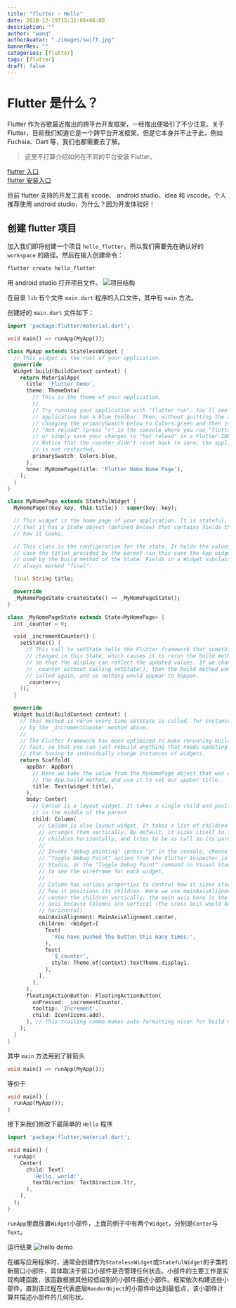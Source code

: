 ```yaml
---
title: "flutter - Hello"
date: 2018-12-19T15:31:08+08:00
description: ""
author: "wanq"
authorAvatar: "./images/swift.jpg"
bannerRes: ""
categories: [flutter]
tags: [flutter]
draft: false
---
```


# Flutter 是什么？
Flutter 作为谷歌最近推出的跨平台开发框架，一经推出便吸引了不少注意。关于 Flutter，目前我们知道它是一个跨平台开发框架。但是它本身并不止于此，例如 Fuchsia、Dart 等，我们也都需要去了解。

> 这里不打算介绍如何在不同的平台安装 Flutter。

[flutter 入口](https://flutter.io/)  
[flutter 安装入口](https://flutter.io/docs/get-started/install)

目前 flutter 支持的开发工具有 xcode、 android studio、idea 和 vscode。个人推荐使用 android studio，为什么？因为开发体验好！
<!--more-->
## 创建 flutter 项目
加入我们即将创建一个项目 `hello_flutter`。所以我们需要先在确认好的 `workspace` 的路径。然后在输入创建命令：
```dart
flutter create hello_flutter
```
用 android studio 打开项目文件。
![项目结构](/post/flutter/QQ20181219-155559@2x.png)

在目录 `lib` 有个文件 `main.dart` 程序的入口文件，其中有 `main` 方法。

创建好的 `main.dart` 文件如下：
```dart
import 'package:flutter/material.dart';

void main() => runApp(MyApp());

class MyApp extends StatelessWidget {
  // This widget is the root of your application.
  @override
  Widget build(BuildContext context) {
    return MaterialApp(
      title: 'Flutter Demo',
      theme: ThemeData(
        // This is the theme of your application.
        //
        // Try running your application with "flutter run". You'll see the
        // application has a blue toolbar. Then, without quitting the app, try
        // changing the primarySwatch below to Colors.green and then invoke
        // "hot reload" (press "r" in the console where you ran "flutter run",
        // or simply save your changes to "hot reload" in a Flutter IDE).
        // Notice that the counter didn't reset back to zero; the application
        // is not restarted.
        primarySwatch: Colors.blue,
      ),
      home: MyHomePage(title: 'Flutter Demo Home Page'),
    );
  }
}

class MyHomePage extends StatefulWidget {
  MyHomePage({Key key, this.title}) : super(key: key);

  // This widget is the home page of your application. It is stateful, meaning
  // that it has a State object (defined below) that contains fields that affect
  // how it looks.

  // This class is the configuration for the state. It holds the values (in this
  // case the title) provided by the parent (in this case the App widget) and
  // used by the build method of the State. Fields in a Widget subclass are
  // always marked "final".

  final String title;

  @override
  _MyHomePageState createState() => _MyHomePageState();
}

class _MyHomePageState extends State<MyHomePage> {
  int _counter = 0;

  void _incrementCounter() {
    setState(() {
      // This call to setState tells the Flutter framework that something has
      // changed in this State, which causes it to rerun the build method below
      // so that the display can reflect the updated values. If we changed
      // _counter without calling setState(), then the build method would not be
      // called again, and so nothing would appear to happen.
      _counter++;
    });
  }

  @override
  Widget build(BuildContext context) {
    // This method is rerun every time setState is called, for instance as done
    // by the _incrementCounter method above.
    //
    // The Flutter framework has been optimized to make rerunning build methods
    // fast, so that you can just rebuild anything that needs updating rather
    // than having to individually change instances of widgets.
    return Scaffold(
      appBar: AppBar(
        // Here we take the value from the MyHomePage object that was created by
        // the App.build method, and use it to set our appbar title.
        title: Text(widget.title),
      ),
      body: Center(
        // Center is a layout widget. It takes a single child and positions it
        // in the middle of the parent.
        child: Column(
          // Column is also layout widget. It takes a list of children and
          // arranges them vertically. By default, it sizes itself to fit its
          // children horizontally, and tries to be as tall as its parent.
          //
          // Invoke "debug painting" (press "p" in the console, choose the
          // "Toggle Debug Paint" action from the Flutter Inspector in Android
          // Studio, or the "Toggle Debug Paint" command in Visual Studio Code)
          // to see the wireframe for each widget.
          //
          // Column has various properties to control how it sizes itself and
          // how it positions its children. Here we use mainAxisAlignment to
          // center the children vertically; the main axis here is the vertical
          // axis because Columns are vertical (the cross axis would be
          // horizontal).
          mainAxisAlignment: MainAxisAlignment.center,
          children: <Widget>[
            Text(
              'You have pushed the button this many times:',
            ),
            Text(
              '$_counter',
              style: Theme.of(context).textTheme.display1,
            ),
          ],
        ),
      ),
      floatingActionButton: FloatingActionButton(
        onPressed: _incrementCounter,
        tooltip: 'Increment',
        child: Icon(Icons.add),
      ), // This trailing comma makes auto-formatting nicer for build methods.
    );
  }
}
```

其中 `main` 方法用到了胖箭头
```dart
void main() => runApp(MyApp());
```
等价于
```dart
void main() {
  runApp(MyApp());
}
```

接下来我们修改下最简单的 `Hello` 程序
```dart
import 'package:flutter/material.dart';

void main() {
  runApp(
    Center(
      child: Text(
        'Hello, world!',
        textDirection: TextDirection.ltr,
      ),
    ),
  );
}
```
`runApp`里面放置`Widget`小部件，上面的例子中有两个`Widget`，分别是`Center`与`Text`。

运行结果
![hello demo](/post/flutter/QQ20181219-160652@2x.png)

在编写应用程序时，通常会创建作为`StatelessWidget`或`StatefulWidget`的子类的新窗口小部件，具体取决于窗口小部件是否管理任何状态。小部件的主要工作是实现构建函数，该函数根据其他较低级别的小部件描述小部件。框架依次构建这些小部件，直到该过程在代表底层`RenderObject`的小部件中达到最低点，该小部件计算并描述小部件的几何形状。
